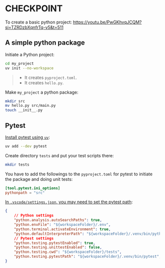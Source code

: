 # CHECKPOINT

To create a basic python project:
https://youtu.be/PwGKhvqJCQM?si=TZRDzbXqnfrTq-v5&t=511

## A simple python package

Initiate a Python project:

```bash
cd my_project
uv init --no-workspace
```

> - It creates `pyproject.toml`.
> - It creates `hello.py`.


Make `my_project` a python package:

```bash
mkdir src
mv hello.py src/main.py
touch __init__.py
```



## Pytest

[Install pytest using `uv`](https://youtu.be/PwGKhvqJCQM?si=-wIaChXqTed0esEl&t=617):

```bash
uv add --dev pytest

```


Create directory `tests` and put your test scripts there:

```bash
mkdir tests
```

You have to add the followings to the `pyproject.toml` for pytest to initiate the package and doing unit tests:

```toml
[tool.pytest.ini_options]
pythonpath = "src"
```


[In `.vscode/settings.json`, you may need to set the pytest path](https://youtu.be/PwGKhvqJCQM?si=RRIwudapyCWimnMc&t=1238):
```json
{
    // Python settings
    "python.analysis.autoSearchPaths": true,
    "python.envFile": "${workspaceFolder}/.env",
    "python.terminal.activateEnvironment": true,
    "python.defaultInterpreterPath": "${workspaceFolder}/.venv/bin/python",
    // Pytest settings
    "python.testing.pytestEnabled": true,
    "python.testing.unittestEnabled": false,
    "python.testing.cwd": "${workspaceFolder}/tests",
    "python.testing.pytestPath": "${workspaceFolder}/.venv/bin/pytest",
}
```